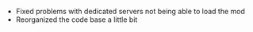 - Fixed problems with dedicated servers not being able to load the mod
- Reorganized the code base a little bit